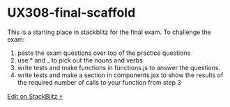 # UX308-final-scaffold

This is a starting place in stackblitz for the final exam. To challenge the exam:

1. paste the exam questions over top of the practice questions
2. use \* and \_ to pick out the nouns and verbs
3. write tests and make functions in functions.js to answer the questions.
4. write tests and make a section in components.jsx to show the results of the required number of calls to your function from step 3

[Edit on StackBlitz ⚡️](https://stackblitz.com/github/rhildred/UX308-final-scaffold)
